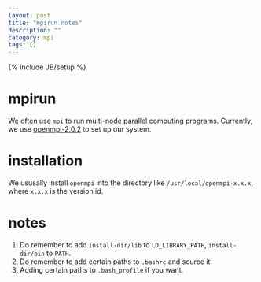 ```yaml
---
layout: post
title: "mpirun notes"
description: ""
category: mpi
tags: []
---
```

{% include JB/setup %}

# mpirun

We often use `mpi` to run multi-node parallel computing programs.
Currently, we use [openmpi-2.0.2](https://www.open-mpi.org/software/ompi/v2.0/) to set up our system.

# installation
We ususally install `openmpi` into the directory like `/usr/local/openmpi-x.x.x`, where `x.x.x` is the version id.

# notes
1. Do remember to add `install-dir/lib` to `LD_LIBRARY_PATH`, `install-dir/bin` to `PATH`.
2. Do remember to add certain paths to `.bashrc` and source it.
3. Adding certain paths to `.bash_profile` if you want.
